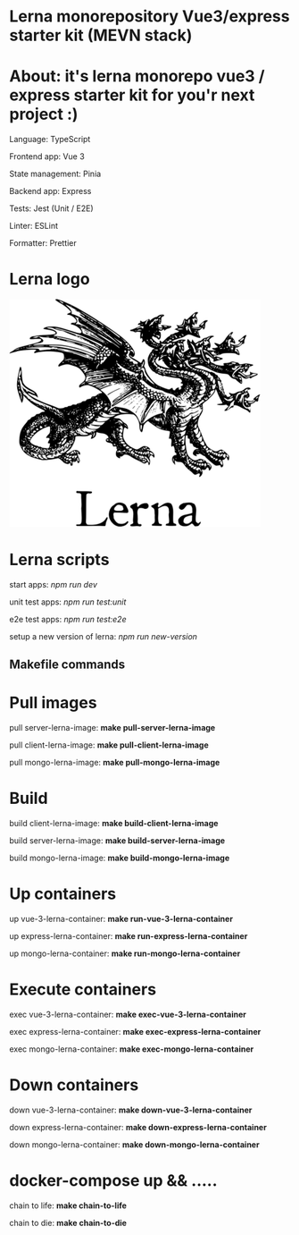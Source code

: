 # Lerna monorepository Vue3/express starter kit (MEVN stack)

# About: it's lerna monorepo vue3 / express starter kit for you'r next project :)

Language: TypeScript

Frontend app: Vue 3

State management: Pinia

Backend app: Express

Tests: Jest (Unit / E2E)

Linter: ESLint

Formatter: Prettier

# Lerna logo

<p><img src="./assets/lerna_logo.png" width="450" /></p>

# Lerna scripts

start apps: _npm run dev_

unit test apps: _npm run test:unit_

e2e test apps: _npm run test:e2e_

setup a new version of lerna: _npm run new-version_

## Makefile commands

# Pull images

pull server-lerna-image: **make pull-server-lerna-image**

pull client-lerna-image: **make pull-client-lerna-image**

pull mongo-lerna-image: **make pull-mongo-lerna-image**

# Build

build client-lerna-image: **make build-client-lerna-image**

build server-lerna-image: **make build-server-lerna-image**

build mongo-lerna-image: **make build-mongo-lerna-image**

# Up containers

up vue-3-lerna-container: **make run-vue-3-lerna-container**

up express-lerna-container: **make run-express-lerna-container**

up mongo-lerna-container: **make run-mongo-lerna-container**

# Execute containers

exec vue-3-lerna-container: **make exec-vue-3-lerna-container**

exec express-lerna-container: **make exec-express-lerna-container**

exec mongo-lerna-container: **make exec-mongo-lerna-container**

# Down containers

down vue-3-lerna-container: **make down-vue-3-lerna-container**

down express-lerna-container: **make down-express-lerna-container**

down mongo-lerna-container: **make down-mongo-lerna-container**

# docker-compose up && .....

chain to life: **make chain-to-life**

chain to die: **make chain-to-die**
